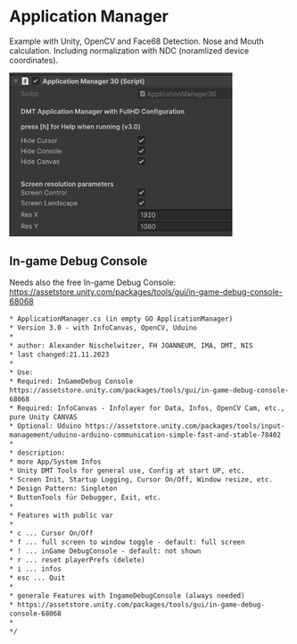 
# Application Manager

Example with Unity, OpenCV and Face68 Detection. Nose and Mouth calculation. Including normalization with NDC (noramlized device coordinates).

<img src="./pic/applicationmanager.png" width="400">

## In-game Debug Console

Needs also the free In-game Debug Console: 
https://assetstore.unity.com/packages/tools/gui/in-game-debug-console-68068

```
* ApplicationManager.cs (in empty GO ApplicationManager)
* Version 3.0 - with InfoCanvas, OpenCV, Uduino
* 
* author: Alexander Nischelwitzer, FH JOANNEUM, IMA, DMT, NIS
* last changed:21.11.2023
* 
* Use:
* Required: InGameDebug Console https://assetstore.unity.com/packages/tools/gui/in-game-debug-console-68068 
* Required: InfoCanvas - Infolayer for Data, Infos, OpenCV Cam, etc., pure Unity CANVAS
* Optional: Uduino https://assetstore.unity.com/packages/tools/input-management/uduino-arduino-communication-simple-fast-and-stable-78402
* 
* description:
* more App/System Infos
* Unity DMT Tools for general use, Config at start UP, etc.
* Screen Init, Startup Logging, Cursor On/Off, Window resize, etc.
* Design Pattern: Singleton  
* ButtonTools für Debugger, Exit, etc.
* 
* Features with public var
* 
* c ... Cursor On/Off
* f ... full screen to window toggle - default: full screen
* ! ... inGame DebugConsole - default: not shown
* r ... reset playerPrefs (delete) 
* i ... infos
* esc ... Quit
* 
* generale Features with IngameDebugConsole (always needed)
* https://assetstore.unity.com/packages/tools/gui/in-game-debug-console-68068
* 
*/
```



```
